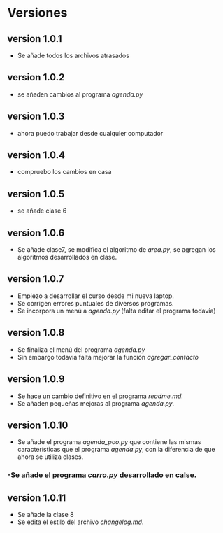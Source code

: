 # Versiones
## version 1.0.1
- Se añade todos los archivos atrasados
## version 1.0.2
- se añaden cambios al programa *agenda.py*
## version 1.0.3
- ahora puedo trabajar desde cualquier computador
## version 1.0.4
- compruebo los cambios en casa
## version 1.0.5
- se añade clase 6
## version 1.0.6
- Se añade clase7, se modifica el algoritmo de *area.py*, se agregan los algoritmos desarrollados en clase.
## version 1.0.7
- Empiezo a desarrollar el curso desde mi nueva laptop.
- Se corrigen errores puntuales de diversos programas.
- Se incorpora un menú a *agenda.py* (falta editar el programa todavía)
## version 1.0.8
- Se finaliza el menú del programa *agenda.py*
- Sin embargo todavía falta mejorar la función *agregar_contacto*
## version 1.0.9
- Se hace un cambio definitivo en el programa *readme.md.*
- Se añaden pequeñas mejoras al programa *agenda.py*.
## version 1.0.10
- Se añade el programa *agenda_poo.py* que contiene las mismas características que el programa *agenda.py*, con la diferencia de que ahora se  utiliza clases.
### -Se añade el programa *carro.py* desarrollado en calse.
## version 1.0.11
- Se añade la clase 8
- Se edita el estilo del archivo *changelog.md*.
